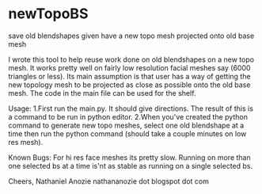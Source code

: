 newTopoBS
=========

save old blendshapes given have a new topo mesh projected onto old base mesh

I wrote this tool to help reuse work done on old blendshapes on a new topo mesh.  It works pretty well on fairly low resolution facial meshes say (6000 triangles or less).
Its main assumption is that user has a way of getting the new topology mesh to be projected as close as possible onto the old base mesh.
The code in the main file can be used for the shelf.

Usage:
1.First run the main.py.  It should give directions.  The result of this is a command to be run in python editor.
2.When you've created the python command to generate new topo meshes,  select one old blendshape at a time 
then run the python command (should take a couple minutes on low res mesh).

Known Bugs:
For hi res face meshes its pretty slow.  Running on more than one selected bs at a time is'nt as stable as running on a single selected bs.


Cheers,
Nathaniel Anozie
nathananozie dot blogspot dot com
